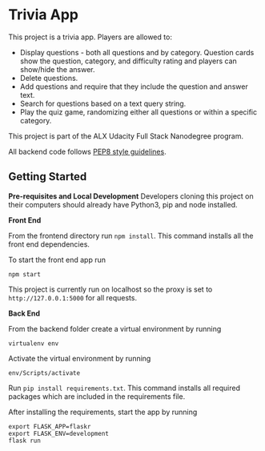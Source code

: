 # Trivia App
This project is a trivia app. Players are allowed to:
* Display questions - both all questions and by category. Question cards show the question, category, and difficulty rating and players can show/hide the answer.
* Delete questions.
* Add questions and require that they include the question and answer text.
* Search for questions based on a text query string.
* Play the quiz game, randomizing either all questions or within a specific category.

This project is part of the ALX Udacity Full Stack Nanodegree program.

All backend code follows [PEP8 style guidelines](https://peps.python.org/pep-0008/).

## Getting Started

**Pre-requisites and Local Development**
Developers cloning this project on their computers should already have Python3, pip and node installed.

**Front End**

From the frontend directory run `npm install`. This command installs all the front end dependencies.

To start the front end app run

  `npm start`

This project is currently run on localhost so the proxy is set to `http://127.0.0.1:5000` for all requests.

**Back End**

From the backend folder create a virtual environment by running

  `virtualenv env`
  
Activate the virtual environment by running 

  `env/Scripts/activate`
  
Run `pip install requirements.txt`. This command installs all required packages which are included in the requirements file.

After installing the requirements, start the app by running

  ```
  export FLASK_APP=flaskr
  export FLASK_ENV=development
  flask run
  ```
